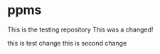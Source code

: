 # ppms
This is the testing repository
This was a changed!

this is test change
this is second change